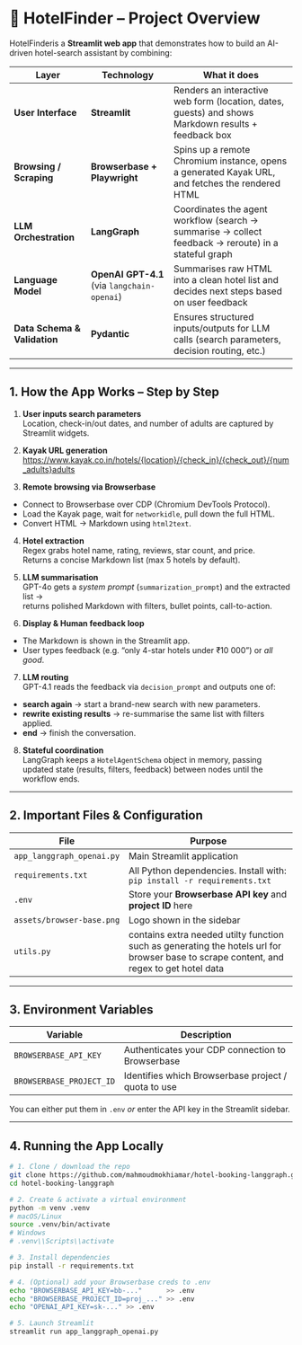 # 🏨 HotelFinder – Project Overview

HotelFinderis a **Streamlit web app** that demonstrates how to build an AI-driven hotel-search assistant by combining:

| Layer | Technology | What it does |
|-------|------------|--------------|
| **User Interface** | **Streamlit** | Renders an interactive web form (location, dates, guests) and shows Markdown results + feedback box |
| **Browsing / Scraping** | **Browserbase + Playwright** | Spins up a remote Chromium instance, opens a generated Kayak URL, and fetches the rendered HTML |
| **LLM Orchestration** | **LangGraph** | Coordinates the agent workflow (search → summarise → collect feedback → reroute) in a stateful graph |
| **Language Model** | **OpenAI GPT-4.1** (via `langchain-openai`) | Summarises raw HTML into a clean hotel list and decides next steps based on user feedback |
| **Data Schema & Validation** | **Pydantic** | Ensures structured inputs/outputs for LLM calls (search parameters, decision routing, etc.) |

---

## 1. How the App Works – Step by Step

1. **User inputs search parameters**  
   Location, check-in/out dates, and number of adults are captured by Streamlit widgets.

2. **Kayak URL generation**  
https://www.kayak.co.in/hotels/{location}/{check_in}/{check_out}/{num_adults}adults


3. **Remote browsing via Browserbase**  
* Connect to Browserbase over CDP (Chromium DevTools Protocol).  
* Load the Kayak page, wait for `networkidle`, pull down the full HTML.  
* Convert HTML → Markdown using `html2text`.

4. **Hotel extraction**  
Regex grabs hotel name, rating, reviews, star count, and price.  
Returns a concise Markdown list (max 5 hotels by default).

5. **LLM summarisation**  
GPT-4o gets a *system prompt* (`summarization_prompt`) and the extracted list →  
returns polished Markdown with filters, bullet points, call-to-action.

6. **Display & Human feedback loop**  
* The Markdown is shown in the Streamlit app.  
* User types feedback (e.g. “only 4-star hotels under ₹10 000”) or *all good*.

7. **LLM routing**  
GPT-4.1 reads the feedback via `decision_prompt` and outputs one of:  
* **search again** → start a brand-new search with new parameters.  
* **rewrite existing results** → re-summarise the same list with filters applied.  
* **end** → finish the conversation.

8. **Stateful coordination**  
LangGraph keeps a `HotelAgentSchema` object in memory, passing updated state (results, filters, feedback) between nodes until the workflow ends.

---

## 2. Important Files & Configuration

| File | Purpose |
|------|---------|
| `app_langgraph_openai.py` | Main Streamlit application |
| `requirements.txt` | All Python dependencies. Install with:<br>`pip install -r requirements.txt` |
| `.env` | Store your **Browserbase API key** and **project ID** here |
| `assets/browser-base.png` | Logo shown in the sidebar |
| `utils.py` | contains extra needed utilty function such as generating the hotels url for browser base to scrape content, and regex to get hotel data|
---

## 3. Environment Variables

| Variable | Description |
|----------|-------------|
| `BROWSERBASE_API_KEY` | Authenticates your CDP connection to Browserbase |
| `BROWSERBASE_PROJECT_ID` | Identifies which Browserbase project / quota to use |

You can either put them in `.env` *or* enter the API key in the Streamlit sidebar.

---

## 4. Running the App Locally

```bash
# 1. Clone / download the repo
git clone https://github.com/mahmoudmokhiamar/hotel-booking-langgraph.git
cd hotel-booking-langgraph

# 2. Create & activate a virtual environment
python -m venv .venv
# macOS/Linux
source .venv/bin/activate
# Windows
# .venv\\Scripts\\activate

# 3. Install dependencies
pip install -r requirements.txt

# 4. (Optional) add your Browserbase creds to .env
echo "BROWSERBASE_API_KEY=bb-..."      >> .env
echo "BROWSERBASE_PROJECT_ID=proj_..." >> .env
echo "OPENAI_API_KEY=sk-..." >> .env

# 5. Launch Streamlit
streamlit run app_langgraph_openai.py
